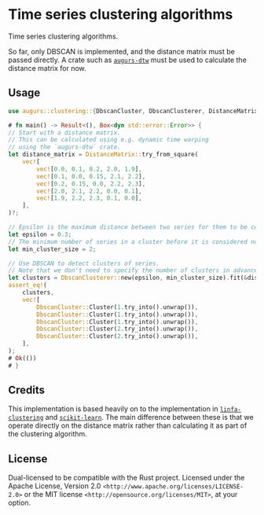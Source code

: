 # Time series clustering algorithms

Time series clustering algorithms.

So far, only DBSCAN is implemented, and the distance matrix must be passed directly.
A crate such as [`augurs-dtw`] must be used to calculate the distance matrix for now.

## Usage

```rust
use augurs::clustering::{DbscanCluster, DbscanClusterer, DistanceMatrix};

# fn main() -> Result<(), Box<dyn std::error::Error>> {
// Start with a distance matrix.
// This can be calculated using e.g. dynamic time warping
// using the `augurs-dtw` crate.
let distance_matrix = DistanceMatrix::try_from_square(
    vec![
        vec![0.0, 0.1, 0.2, 2.0, 1.9],
        vec![0.1, 0.0, 0.15, 2.1, 2.2],
        vec![0.2, 0.15, 0.0, 2.2, 2.3],
        vec![2.0, 2.1, 2.2, 0.0, 0.1],
        vec![1.9, 2.2, 2.3, 0.1, 0.0],
    ],
)?;

// Epsilon is the maximum distance between two series for them to be considered in the same cluster.
let epsilon = 0.3;
// The minimum number of series in a cluster before it is considered non-noise.
let min_cluster_size = 2;

// Use DBSCAN to detect clusters of series.
// Note that we don't need to specify the number of clusters in advance.
let clusters = DbscanClusterer::new(epsilon, min_cluster_size).fit(&distance_matrix);
assert_eq!(
    clusters,
    vec![
        DbscanCluster::Cluster(1.try_into().unwrap()),
        DbscanCluster::Cluster(1.try_into().unwrap()),
        DbscanCluster::Cluster(1.try_into().unwrap()),
        DbscanCluster::Cluster(2.try_into().unwrap()),
        DbscanCluster::Cluster(2.try_into().unwrap()),
    ],
);
# Ok(())
# }
```

## Credits

This implementation is based heavily on to the implementation in [`linfa-clustering`] and [`scikit-learn`].
The main difference between these is that we operate directly on the distance matrix rather than calculating
it as part of the clustering algorithm.

[`augurs-dtw`]: https://crates.io/crates/augurs-dtw
[`linfa-clustering`]: https://crates.io/crates/linfa-clustering
[`scikit-learn`]: https://scikit-learn.org/stable/modules/generated/sklearn.cluster.DBSCAN.html

## License

Dual-licensed to be compatible with the Rust project.
Licensed under the Apache License, Version 2.0 `<http://www.apache.org/licenses/LICENSE-2.0>` or the MIT license `<http://opensource.org/licenses/MIT>`, at your option.
